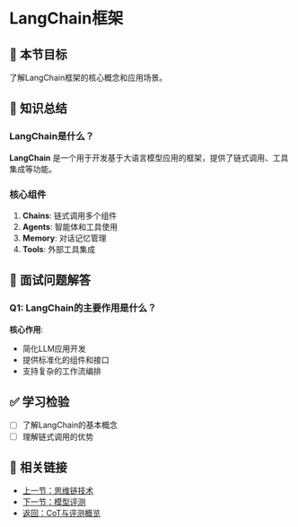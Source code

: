 # LangChain框架

## 🎯 本节目标

了解LangChain框架的核心概念和应用场景。

## 📝 知识总结

### LangChain是什么？

**LangChain** 是一个用于开发基于大语言模型应用的框架，提供了链式调用、工具集成等功能。

### 核心组件

1. **Chains**: 链式调用多个组件
2. **Agents**: 智能体和工具使用
3. **Memory**: 对话记忆管理
4. **Tools**: 外部工具集成

## 💬 面试问题解答

### Q1: LangChain的主要作用是什么？

**核心作用**:
- 简化LLM应用开发
- 提供标准化的组件和接口
- 支持复杂的工作流编排

## ✅ 学习检验

- [ ] 了解LangChain的基本概念
- [ ] 理解链式调用的优势

## 🔗 相关链接

- [上一节：思维链技术](cot.md)
- [下一节：模型评测](evaluation.md)
- [返回：CoT与评测概览](index.md)